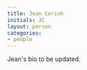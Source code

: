 ```yaml
---
title: Jean Corish
initials: JC
layout: person
categories:
- people
---
```


Jean's bio to be updated.

